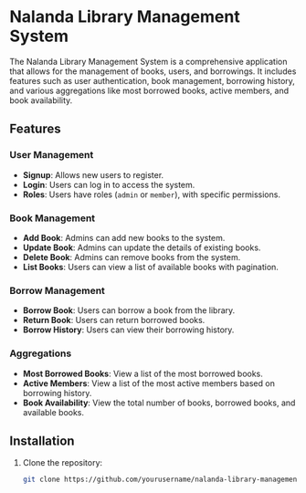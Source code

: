 # Nalanda Library Management System

The Nalanda Library Management System is a comprehensive application that allows for the management of books, users, and borrowings. It includes features such as user authentication, book management, borrowing history, and various aggregations like most borrowed books, active members, and book availability.

## Features

### User Management

- **Signup**: Allows new users to register.
- **Login**: Users can log in to access the system.
- **Roles**: Users have roles (`admin` or `member`), with specific permissions.

### Book Management

- **Add Book**: Admins can add new books to the system.
- **Update Book**: Admins can update the details of existing books.
- **Delete Book**: Admins can remove books from the system.
- **List Books**: Users can view a list of available books with pagination.

### Borrow Management

- **Borrow Book**: Users can borrow a book from the library.
- **Return Book**: Users can return borrowed books.
- **Borrow History**: Users can view their borrowing history.

### Aggregations

- **Most Borrowed Books**: View a list of the most borrowed books.
- **Active Members**: View a list of the most active members based on borrowing history.
- **Book Availability**: View the total number of books, borrowed books, and available books.

## Installation

1. Clone the repository:
   ```bash
   git clone https://github.com/yourusername/nalanda-library-management-system.git
   ```
